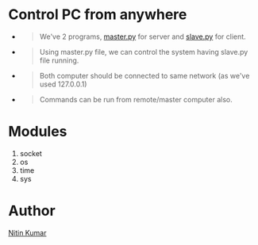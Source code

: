 # Control PC from anywhere

- > We've 2 programs, [master.py](https://github.com/nitinkumar30/control-pc-remotely/blob/main/master.py) for server and [slave.py](https://github.com/nitinkumar30/control-pc-remotely/blob/main/slave.py) for client.  
- > Using master.py file, we can control the system having slave.py file running.  
- > Both computer should be connected to same network (as we've used 127.0.0.1)  
- > Commands can be run from remote/master computer also.  

# Modules

1. socket
2. os
3. time
4. sys

# Author

[Nitin Kumar](https://linkedin.com/in/nitin30kumar/)


